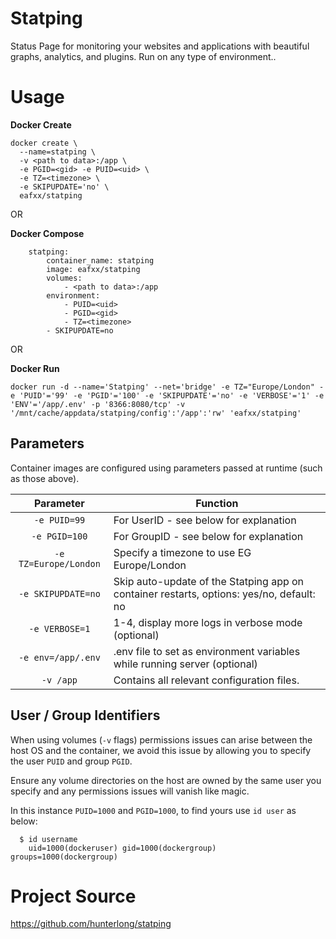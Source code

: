 # Statping

Status Page for monitoring your websites and applications with beautiful graphs, analytics, and plugins. Run on any type of environment..

# Usage

**Docker Create**

```
docker create \
  --name=statping \
  -v <path to data>:/app \
  -e PGID=<gid> -e PUID=<uid> \
  -e TZ=<timezone> \
  -e SKIPUPDATE='no' \       
  eafxx/statping

```

OR

**Docker Compose**

```
    statping:
        container_name: statping
        image: eafxx/statping
        volumes:
            - <path to data>:/app
        environment:
            - PUID=<uid>
            - PGID=<gid>        
            - TZ=<timezone>
	    - SKIPUPDATE=no
```

OR 

**Docker Run**

```
docker run -d --name='Statping' --net='bridge' -e TZ="Europe/London" -e 'PUID'='99' -e 'PGID'='100' -e 'SKIPUPDATE'='no' -e 'VERBOSE'='1' -e 'ENV'='/app/.env' -p '8366:8080/tcp' -v '/mnt/cache/appdata/statping/config':'/app':'rw' 'eafxx/statping' 

```

## Parameters

Container images are configured using parameters passed at runtime (such as those above). 

| Parameter | Function |
| :----: | --- |
| `-e PUID=99` | For UserID - see below for explanation |
| `-e PGID=100` | For GroupID - see below for explanation |
| `-e TZ=Europe/London` | Specify a timezone to use EG Europe/London |
| `-e SKIPUPDATE=no` | Skip auto-update of the Statping app on container restarts, options: yes/no, default: no |
| `-e VERBOSE=1` | 1-4, display more logs in verbose mode (optional)  |
| `-e env=/app/.env` | .env file to set as environment variables while running server (optional) |
| `-v /app` | Contains all relevant configuration files. |

## User / Group Identifiers

When using volumes (`-v` flags) permissions issues can arise between the host OS and the container, we avoid this issue by allowing you to specify the user `PUID` and group `PGID`.

Ensure any volume directories on the host are owned by the same user you specify and any permissions issues will vanish like magic.

In this instance `PUID=1000` and `PGID=1000`, to find yours use `id user` as below:

```
  $ id username
    uid=1000(dockeruser) gid=1000(dockergroup) groups=1000(dockergroup)
```

# Project Source
https://github.com/hunterlong/statping